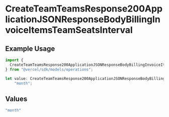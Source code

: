 # CreateTeamTeamsResponse200ApplicationJSONResponseBodyBillingInvoiceItemsTeamSeatsInterval

## Example Usage

```typescript
import {
  CreateTeamTeamsResponse200ApplicationJSONResponseBodyBillingInvoiceItemsTeamSeatsInterval,
} from "@vercel/sdk/models/operations";

let value: CreateTeamTeamsResponse200ApplicationJSONResponseBodyBillingInvoiceItemsTeamSeatsInterval =
    "month";
```

## Values

```typescript
"month"
```